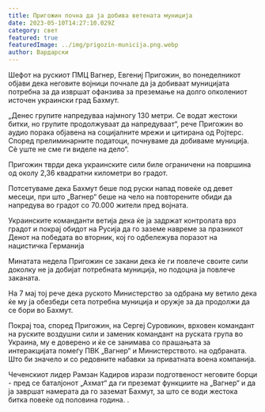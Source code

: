 ```yaml
---
title: Пригожин почна да ја добива ветената муниција
date: 2023-05-10T14:27:10.029Z
category: свет
featured: true
featuredImage: ../img/prigozin-municija.png.webp
author: Вардарски
---
```

Шефот на рускиот ПМЦ Вагнер, Евгениј Пригожин, во понеделникот објави дека неговите војници почнале да ја добиваат муницијата потребна за да извршат офанзива за преземање на долго опколениот источен украински град Бахмут.

„Денес групите напредуваа најмногу 130 метри. Се водат жестоки битки, но групите продолжуваат да напредуваат“, рече Пригожин во аудио порака објавена на социјалните мрежи и цитирана од Ројтерс. Според прелиминарните податоци, почнуваме да добиваме муниција. Сè уште не сме ги виделе на дело“.

Пригожин тврди дека украинските сили биле ограничени на површина од околу 2,36 квадратни километри во градот.

Потсетуваме дека Бахмут беше под руски напад повеќе од девет месеци, при што „Вагнер“ беше на чело на повторените обиди да напредува во градот со 70.000 жители пред војната.

Украинските команданти ветија дека ќе ја задржат контролата врз градот и покрај обидот на Русија да го заземе навреме за празникот Денот на победата во вторник, кој го одбележува поразот на нацистичка Германија

Минатата недела Пригожин се закани дека ќе ги повлече своите сили доколку не ја добијат потребната муниција, но подоцна ја повлече заканата.

На 7 мај тој рече дека руското Министерство за одбрана му ветило дека ќе му ја обезбеди сета потребна муниција и оружје за да продолжи да се бори во Бахмут.

Покрај тоа, според Пригожин, на Сергеј Суровикин, врховен командант на руските воздушни сили и заменик командант на руската група во Украина, му е доверено и ќе се занимава со прашањата за интеракцијата помеѓу ПВК „Вагнер“ и Министерството. на одбраната. Што би значело и со редовните набавки за приватната воена компанија.

Чеченскиот лидер Рамзан Кадиров изрази подготвеност неговите борци - пред се баталјонот „Ахмат“ да ги преземат функциите на „Вагнер“ и да ја завршат намерата да го заземат Бахмут, за што се води жестока битка повеќе од половина година. .